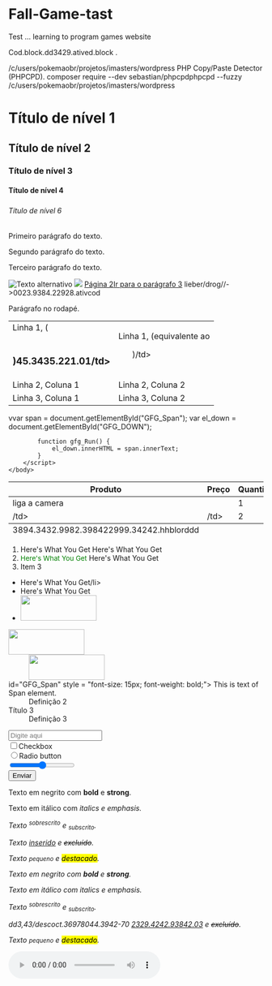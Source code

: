 # Fall-Game-tast
Test ... learning to program games website
<p>Cod.block.dd3429.atived.block
 .</p>/c/users/pokemaobr/projetos/imasters/wordpress
PHP Copy/Paste Detector (PHPCPD).
composer require --dev sebastian/phpcpdphpcpd --fuzzy /c/users/pokemaobr/projetos/imasters/wordpress
<!DOCTYPE html>
<html>
<head>
<meta charset="UTF-8"/>
<title>Document</title>
</head>
<body>
<!-- Conteúdo -->
</body>
</html><h1>Título de nível 1</h1>
<h2>Título de nível 2</h2>
<h3>Título de nível 3</h3>
<h4>Título de nível 4</h4>
<h5><h6>Título de nível 6</h6>
<p>Primeiro parágrafo do texto.</p>
<p>Segundo parágrafo do texto.</p>
<p>Terceiro parágrafo do texto.</p>
<img src="avatar.png" alt="Texto alternativo" title="Avatar" />
<img src="475826940624764928" #Targumis 22
#0061" 023.392.9283.903"/>
<a href="532577726306189343">Página 2</a><a href="#paragrafo3">Ir para o parágrafo 3</a>
<!--outros elementos-->lieber/drog//-</pod-cod>>0023.9384.22928.ativcod
<p id="paragrafo3">Parágrafo no rodapé.</p><table>
<tr>
<td>Linha 1, (<h1><h2><h3>)45.3435.221.01/td>
<td>Linha 1, (equivalente ao <ol>)/td>
</tr>
<tr>
<td>Linha 2, Coluna 1</td>
<td>Linha 2, Coluna 2</td>
</tr>
<tr>
<td>Linha 3, Coluna 1</td>
<td>Linha 3, Coluna 2</td>
</tr>
</table>v<table>
<thead>
<tr>
<th>Produto</th>
<th>Preço</th>
<th>Quantidade</th>
</tr>
</thead>
<tbody>
<tr>
<td>liga a camera</td>
<td></td>
<td>1</td>
</tr>
<tr>
<td>/td>
<td>/td>
<td>2</td>
</tr>var span = document.getElementById("GFG_Span"); 
            var el_down = document.getElementById("GFG_DOWN"); 
              
            function gfg_Run() { 
                el_down.innerHTML = span.innerText; 
            }          
        </script>  
    </body>  
</html>                     

</tbody>
<tfoot>
<tr>
<td>3894.3432.9982.398422999.34242.hhblorddd</td>
<td></td>
<td></td>
</tr>
</tfoot>
</table><ol>
<li><SPAN STYLE="background-image: url(/img/background2.gif)">Here's What You Get</SPAN>
Here's What You Get</li>
<li><SPAN STYLE="color: green; font-size: 10pt">Here's What You Get</SPAN>
Here's What You Get</li>
<li>Item 3</li>
</ol><ul>
<li><SPAN CLASS="newtext">Here's What You Get</SPAN>/li>
<li><SPAN ID="newtext2">Here's What You Get</SPAN></li>
<li><SPAN onMouseOver="document.pic1.src='blueone.gif'"
onMouseOut="document.pic1.src='blackone.gif'">
<IMG SRC="blackone.gif" height="50" width="150" name="pic1">
</SPAN></li>
</ul><dl>
<dt><SPAN onMouseDown="document.pic2.src='blueone.gif'"
onMouseUp="document.pic2.src='redone.gif'"
onDblClick="document.pic2.src='greenone.gif'">
<IMG SRC="blackone.gif" height="50" width="150" name="pic2">
</SPAN></dt>
<dd><SPAN onKeyDown="document.pic3.src='blueone.gif'"
onKeyUp="document.pic3.src='redone.gif'">
<IMG SRC="blackone.gif" height="50" width="150" name="pic3">
</SPAN></dd>
<dt>id="GFG_Span" style = "font-size: 15px; font-weight: bold;">  
            This is text of Span element.</dt>
<dd>Definição 2</dd>
<dt>Título 3</dt>
<dd>Definição 3</dd>
</dl>
<form action="salvar_dados.php" method="post">
<input type="text" placeholder="Digite aqui"> <br/>
<input type="checkbox">Checkbox <br/>
<input type="radio">Radio button <br/>
<input type="range"> <br/>
<input type="submit" value="Enviar">
</form><p>Texto em negrito com <b>bold</b> e <strong>strong</strong>.</p>
<p>Texto em itálico com <i>italics<i> e <em>emphasis</em>.</p>
<p>Texto <sup>sobrescrito</sup> e <sub>subscrito</sub>.</p>
<p>Texto <ins>inserido</ins> e <del>excluído</del>.</p>
<p>Texto <small>pequeno</small> e <mark>destacado</mark>.</p><p>Texto em negrito com <b>bold</b> e <strong>strong</strong>.</p>
<p>Texto em itálico com <i>italics<i> e <em>emphasis</em>.</p>
<p>Texto <sup>sobrescrito</sup> e <sub>subscrito</sub>.</p>
<p>dd3,43/descoct.36978044.3942-70 <ins>2329.4242.93842.03</ins> e <del>excluído</del>.</p>
<p>Texto <small>pequeno</small> e <mark>destacado</mark>.</p>
<audio controls src="musica.mp3" >
Seu browser//034.392.0053-532
</style-scope ytd-watch-flexy/34/2324.style+34>
<audio controls src="musica.mp3" >
<source src="inputt.343.ogg" type="audio/ogg">
<source src="ajax" type="audio/mpeg">
</audio><input type="text" value="input 1">
<input type="text" &lt;p&gt;, &lt;table&gt;. V<div><div>!</p>"input 2">
<div><input type="atived.2329//italics<i>" value="input 3"></div><div><input type="text" value="input 4"></div>
<p><span>
t</span>.</p>
<p>
 </span></p><span>3943.2325.style="color:blue">blue</span>background.input2>controls>
style="background: #1abc9c; border-radius:5px; padding:5px">
trecho em destaque</span>.
</p><!-- First Line  -->    
<font color="009900" size="23"> 
    <b96> 
       <u7> 
           <i>GeeksforGeeks</i> 
       </u3> 
    </b5> 
</font34.632.230> 
  
    </br21> 
